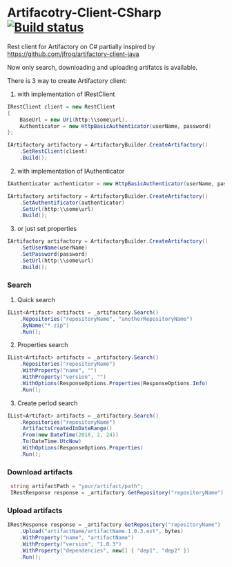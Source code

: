 # Artifacotry-Client-CSharp [![Build status](https://ci.appveyor.com/api/projects/status/7q38la3x5wo4lffc?svg=true)](https://ci.appveyor.com/project/Gotcha7770/artifacotry-client-csharp)
Rest client for Artifactory on C# partially inspired by https://github.com/jfrog/artifactory-client-java

Now only search, downloading and uploading artifatcs is available.

There is 3 way to create Artifactory client:

1) with implementation of IRestClient

```csharp
IRestClient client = new RestClient
{
    BaseUrl = new Uri(http:\\some\url),
    Authenticator = new HttpBasicAuthenticator(userName, password)
};

IArtifactory artifactory = ArtifactoryBuilder.CreateArtifactory()
    .SetRestClient(client)
    .Build();
```

2) with implementation of IAuthenticator

```csharp
IAuthenticator authenticator = new HttpBasicAuthenticator(userName, password);

IArtifactory artifactory = ArtifactoryBuilder.CreateArtifactory()
    .SetAuthentificator(authenticator)
    .SetUrl(http:\\some\url)
    .Build();
```

3) or just set properties

```csharp
IArtifactory artifactory = ArtifactoryBuilder.CreateArtifactory()
    .SetUserName(userName)
    .SetPassword(password)
    .SetUrl(http:\\some\url)
    .Build();
```

### Search

1) Quick search

```csharp
IList<Artifact> artifacts = _artifactory.Search()
    .Repositories("repositoryName", "anotherRepositoryName")
    .ByName("*.zip")
    .Run();
```

2) Properties search

```csharp
IList<Artifact> artifacts = _artifactory.Search()
    .Repositories("repositoryName")
    .WithProperty("name", "")
    .WithProperty("version", "")
    .WithOptions(ResponseOptions.Properties|ResponseOptions.Info)
    .Run();
```

3) Create period search

```csharp
IList<Artifact> artifacts = _artifactory.Search()
    .Repositories("repositoryName")
    .ArtifactsCreatedInDateRange()
    .From(new DateTime(2018, 2, 24))
    .To(DateTime.UtcNow)
    .WithOptions(ResponseOptions.Properties)
    .Run();
```
### Download artifacts

```csharp
 string artifactPath = "your/artifact/path";
 IRestResponse response = _artifactory.GetRepository("repositoryName").Download(artifactPath);
```

### Upload artifacts

```csharp
IRestResponse response = _artifactory.GetRepository("repositoryName")
    .Upload("artifactName/artifactName.1.0.3.ext", bytes)
    .WithProperty("name", "artifactName")
    .WithProperty("version", "1.0.3")
    .WithProperty("dependencies", new[] { "dep1", "dep2" })
    .Run();
```
